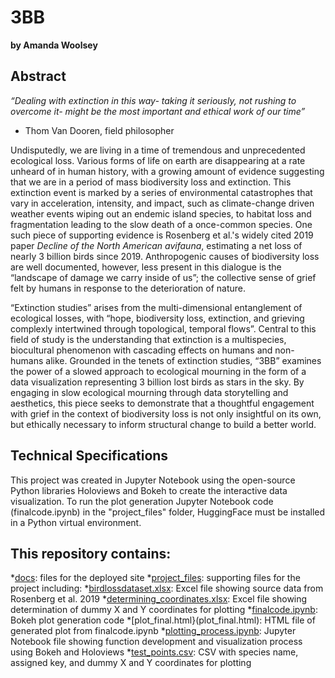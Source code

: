 # 3BB
**by Amanda Woolsey**

## Abstract
_“Dealing with extinction in this way- taking it seriously, not rushing to overcome it- might be the most important and ethical work of our time”_ 
  - Thom Van Dooren, field philosopher

Undisputedly, we are living in a time of tremendous and unprecedented ecological loss. Various forms of life on earth are disappearing at a rate unheard of in human history, with a growing amount of evidence suggesting that we are in a period of mass biodiversity loss and extinction. This extinction event is marked by a series of environmental catastrophes that vary in acceleration, intensity, and impact, such as climate-change driven weather events wiping out an endemic island species, to habitat loss and fragmentation leading to the slow death of a once-common species. One such piece of supporting evidence is Rosenberg et al.'s widely cited 2019 paper _Decline of the North American avifauna_, estimating a net loss of nearly 3 billion birds since 2019. Anthropogenic causes of biodiversity loss are well documented, however, less present in this dialogue is the “landscape of damage we carry inside of us”; the collective sense of grief felt by humans in response to the deterioration of nature. 

“Extinction studies” arises from the multi-dimensional entanglement of ecological losses, with “hope, biodiversity loss, extinction, and grieving complexly intertwined through topological, temporal flows”. Central to this field of study is the understanding that extinction is a multispecies, biocultural phenomenon with cascading effects on humans and non-humans alike. Grounded in the tenets of extinction studies, “3BB” examines the power of a slowed approach to ecological mourning in the form of a data visualization representing 3 billion lost birds as stars in the sky. By engaging in slow ecological mourning through data storytelling and aesthetics, this piece seeks to demonstrate that a thoughtful engagement with grief in the context of biodiversity loss is not only insightful on its own, but ethically necessary to inform structural change to build a better world.

## Technical Specifications
This project was created in Jupyter Notebook using the open-source Python libraries Holoviews and Bokeh to create the interactive data visualization. To run the plot generation Jupyter Notebook code (finalcode.ipynb) in the "project_files" folder, HuggingFace must be installed in a Python virtual environment. 


## This repository contains:

*[docs](#docs): files for the deployed site
*[project_files](#project_files): supporting files for the project including:
  *[birdlossdataset.xlsx](birdlossdataset.xlsx): Excel file showing source data from Rosenberg et al. 2019
  *[determining_coordinates.xlsx](determining_coordinates.xlsx): Excel file showing determination of dummy X and Y coordinates for plotting
  *[finalcode.ipynb](finalcode.ipynb): Bokeh plot generation code
  *[plot_final.html}(plot_final.html): HTML file of generated plot from finalcode.ipynb
  *[plotting_process.ipynb](plotting_process.ipynb): Jupyter Notebook file showing function development and visualization process using Bokeh and Holoviews
  *[test_points.csv](test_points.csv): CSV with species name, assigned key, and dummy X and Y coordinates for plotting
